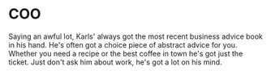 # COO 

Saying an awful lot, Karls' always got the most recent business advice book in his hand. He's often got a choice piece of abstract advice for you. Whether you need a recipe or the best coffee in town he's got just the ticket. Just don't ask him about work, he's got a lot on his mind. 